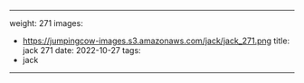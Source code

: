
---
weight: 271
images:
- https://jumpingcow-images.s3.amazonaws.com/jack/jack_271.png
title: jack 271
date: 2022-10-27
tags:
- jack
---
